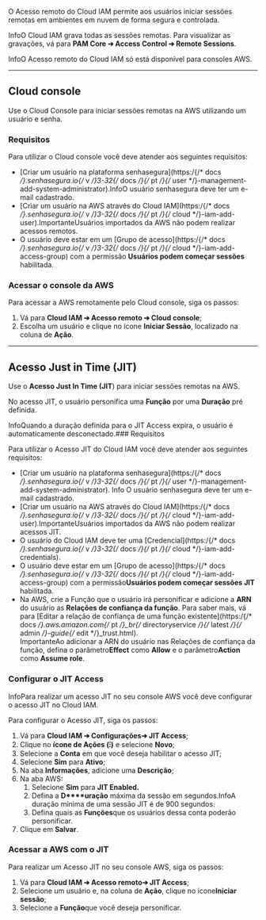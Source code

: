 O Acesso remoto do Cloud IAM permite aos usuários iniciar sessões remotas em ambientes em nuvem de forma segura e controlada.

InfoO Cloud IAM grava todas as sessões remotas. Para visualizar as gravações, vá para **PAM Core ➔ Access Control ➔ Remote Sessions**.

InfoO Acesso remoto do Cloud IAM só está disponível para consoles AWS.

---

## Cloud console

Use o Cloud Console para iniciar sessões remotas na AWS utilizando um usuário e senha.

### Requisitos

Para utilizar o Cloud console você deve atender aos seguintes requisitos:

* [Criar um usuário na plataforma senhasegura](https:/{/* docs */}.senhasegura.io{/* v */}3-32{/* docs */}{/* pt */}{/* user */}-management-add-system-administrator).InfoO usuário senhasegura deve ter um e\-mail cadastrado.
* [Criar um usuário na AWS através do Cloud IAM](https:/{/* docs */}.senhasegura.io{/* v */}3-32{/* docs */}{/* pt */}{/* cloud */}-iam-add-user).ImportanteUsuários importados da AWS não podem realizar acessos remotos.
* O usuário deve estar em um [Grupo de acesso](https:/{/* docs */}.senhasegura.io{/* v */}3-32{/* docs */}{/* pt */}{/* cloud */}-iam-add-access-group) com a permissão **Usuários podem começar sessões** habilitada.

### Acessar o console da AWS

Para acessar a AWS remotamente pelo Cloud console, siga os passos:

1. Vá para **Cloud IAM ➔ Acesso remoto ➔ Cloud console**;
2. Escolha um usuário e clique no ícone **Iniciar Sessão**, localizado na coluna de **Ação**.



---

## Acesso Just in Time (JIT)

Use o **Acesso Just In Time (JIT**) para iniciar sessões remotas na AWS.

No acesso JIT, o usuário personifica uma **Função** por uma **Duração** pré definida. 

InfoQuando a duração definida para o JIT Access expira, o usuário é automaticamente desconectado.### Requisitos

Para utilizar o Acesso JIT do Cloud IAM você deve atender aos seguintes requisitos:

* [Criar um usuário na plataforma senhasegura](https:/{/* docs */}.senhasegura.io{/* v */}3-32{/* docs */}{/* pt */}{/* user */}-management-add-system-administrator). Info O usuário senhasegura deve ter um e\-mail cadastrado.
* [Criar um usuário na AWS através do Cloud IAM](https:/{/* docs */}.senhasegura.io{/* v */}3-32{/* docs */}{/* pt */}{/* cloud */}-iam-add-user).ImportanteUsuários importados da AWS não podem realizar acessos JIT.
* O usuário do Cloud IAM deve ter uma [Credencial](https:/{/* docs */}.senhasegura.io{/* v */}3-32{/* docs */}{/* pt */}{/* cloud */}-iam-add-credentials).
* O usuário deve estar em um [Grupo de acesso](https:/{/* docs */}.senhasegura.io{/* v */}3-32{/* docs */}{/* pt */}{/* cloud */}-iam-add-access-group) com a permissão**Usuários podem começar sessões JIT** habilitada.
* Na AWS, crie a Função que o usuário irá personificar e adicione a **ARN** do usuário as **Relações de confiança da função**. Para saber mais, vá para [Editar a relação de confiança de uma função existente](https:/{/* docs */}.aws.amazon.com{/* pt */}_br{/* directoryservice */}{/* latest */}{/* admin */}-guide{/* edit */}_trust.html).  
ImportanteAo adicionar a ARN do usuário nas Relações de confiança da função, defina o parâmetro**Effect** como **Allow** e o parâmetro**Action** como **Assume role**.

### Configurar o JIT Access

InfoPara realizar um acesso JIT no seu console AWS você deve configurar o acesso JIT no Cloud IAM.

Para configurar o Acesso JIT, siga os passos:

1. Vá para **Cloud IAM ➔ Configurações➔ JIT Access**;
2. Clique no **ícone de Ações (⁝)** e selecione **Novo**;
3. Selecione a **Conta** em que você deseja habilitar o acesso JIT;
4. Selecione **Sim** para **Ativo**;
5. Na aba **Informações**, adicione uma **Descrição**;
6. Na aba AWS:
	1. Selecione **Sim** para **JIT Enabled.**
	2. Defina a **D****uração** máxima da sessão em segundos.InfoA duração mínima de uma sessão JIT é de 900 segundos.
	3. Defina quais as **Funções**que os usuários dessa conta poderão personificar.
7. Clique em **Salvar**.

### Acessar a AWS com o JIT

Para realizar um Acesso JIT no seu console AWS, siga os passos:

1. Vá para **Cloud IAM ➔ Acesso remoto➔ JIT Access**;
2. Selecione um usuário e, na coluna de **Ação**, clique no ícone**Iniciar sessão**;
3. Selecione a **Função**que você deseja personificar.
